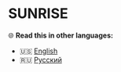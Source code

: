 # SUNRISE

🌐 **Read this in other languages:**

- 🇺🇸 [English](README.md)
- 🇷🇺 [Русский](README.ru.md)